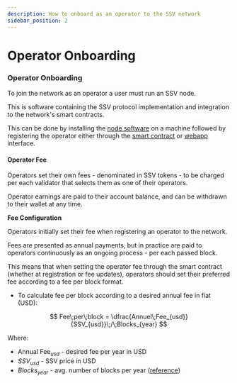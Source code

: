 ```yaml
---
description: How to onboard as an operator to the SSV network
sidebar_position: 2
---
```


# Operator Onboarding

### **Operator Onboarding**

To join the network as an operator a user must run an SSV node.

This is software containing the SSV protocol implementation and integration to the network's smart contracts.

This can be done by installing the [node software](./operator-node/installation) on a machine followed by registering the operator either through the [smart contract](../build/smart-contracts/ssvnetwork#registeroperatorpublickey-operatorfee-setprivate) or [webapp](https://app.ssv.network/) interface.

#### Operator Fee

Operators set their own fees - denominated in SSV tokens - to be charged per each validator that selects them as one of their operators.

Operator earnings are paid to their account balance, and can be withdrawn to their wallet at any time.

**Fee Configuration**

Operators initially set their fee when registering an operator to the network.

Fees are presented as annual payments, but in practice are paid to operators continuously as an ongoing process - per each passed block.

This means that when setting the operator fee through the smart contract (whether at registration or fee updates), operators should set their preferred fee according to a fee per block format.

* To calculate fee per block according to a desired annual fee in fiat (USD):

$$ Fee\;per\;block = \dfrac{Annuel\;Fee_{usd}}{SSV_{usd}}\;/\;Blocks_{year} $$


Where:
- $\text{Annual Fee}_{usd}$ - desired fee per year in USD
- $SSV_{usd}$ - SSV price in USD  
- $Blocks_{year}$  - avg. number of blocks per year ([reference](https://ycharts.com/indicators/ethereum_blocks_per_day))
